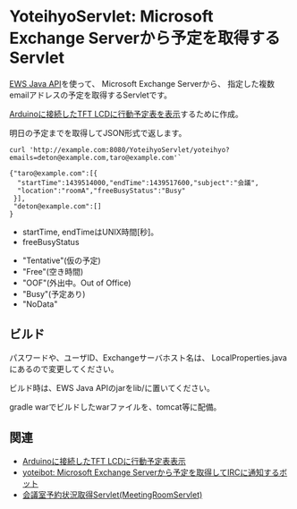 # YoteihyoServlet: Microsoft Exchange Serverから予定を取得するServlet

[EWS Java API](https://github.com/OfficeDev/ews-java-api)を使って、
Microsoft Exchange Serverから、
指定した複数emailアドレスの予定を取得するServletです。

[Arduinoに接続したTFT LCDに行動予定表を表示](https://github.com/deton/yoteihyo#適用例-行動予定表)するために作成。

明日の予定までを取得してJSON形式で返します。

```
curl 'http://example.com:8080/YoteihyoServlet/yoteihyo?emails=deton@example.com,taro@example.com'`

{"taro@example.com":[{
  "startTime":1439514000,"endTime":1439517600,"subject":"会議",
  "location":"roomA","freeBusyStatus":"Busy"
 }],
 "deton@example.com":[]
}
```

* startTime, endTimeはUNIX時間[秒]。
* freeBusyStatus
 + "Tentative"(仮の予定)
 + "Free"(空き時間)
 + "OOF"(外出中。Out of Office)
 + "Busy"(予定あり)
 + "NoData"

## ビルド
パスワードや、ユーザID、Exchangeサーバホスト名は、
LocalProperties.javaにあるので変更してください。

ビルド時は、EWS Java APIのjarをlib/に置いてください。

gradle warでビルドしたwarファイルを、tomcat等に配備。

## 関連
* [Arduinoに接続したTFT LCDに行動予定表表示](https://github.com/deton/yoteihyo#適用例-行動予定表)
* [yoteibot: Microsoft Exchange Serverから予定を取得してIRCに通知するボット](https://github.com/deton/ExchangeAppointmentBot)
* [会議室予約状況取得Servlet(MeetingRoomServlet)](https://github.com/deton/presencelamp#会議室予約状況取得servletサーバ側meetingroomservlet)
